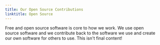 ```yaml
---
title: Our Open Source Contributions
linktitle: Open Source
---
```

Free and open source software is core to how we work. We use open source software and we contribute back to the software we use and create our own software for others to use. This isn't final content!
